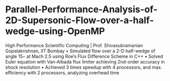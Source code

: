 # Parallel-Performance-Analysis-of-2D-Supersonic-Flow-over-a-half-wedge-using-OpenMP
High Performance Scientific Computing | Prof. Shivasubramanian Gopalakrishnan, IIT Bombay
• Simulated flow over a 2-D half-wedge of angle 15◦ at Mach 2.5 using Roe’s Flux Difference Scheme in C++
• Solved Euler equation with Van-Albada flux limiter achieving 2nd-order accuracy in shock resolution
• Achieved 3 times speedup with 4 processors, and max. efficiency with 2 processors, analyzing overhead time
